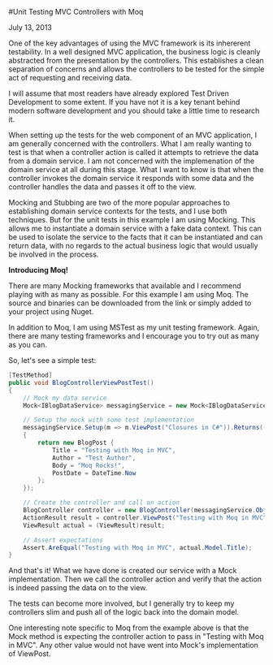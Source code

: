 #Unit Testing MVC Controllers with Moq

<div>
	<time class="postinfo left-50 postdate">July 13, 2013</time>
</div>

One of the key advantages of using the MVC framework is its inhererent testability. In a well designed MVC application, the business logic is cleanly abstracted from the presentation by the controllers. This establishes a clean separation of concerns and allows the controllers to be tested for the simple act of requesting and receiving data.

I will assume that most readers have already explored Test Driven Development to some extent. If you have not it is a key tenant behind modern software development and you should take a little time to research it.

When setting up the tests for the web component of an MVC application, I am generally concerned with the controllers. What I am really wanting to test is that when a controller action is called it attempts to retrieve the data from a domain service. I am not concerned with the implemenation of the domain service at all during this stage. What I want to know is that when the controller invokes the domain service it responds with some data and the controller handles the data and passes it off to the view.

Mocking and Stubbing are two of the more popular approaches to establishing domain service contexts for the tests, and I use both techniques. But for the unit tests in this example I am using Mocking. This allows me to instantiate a domain service with a fake data context. This can be used to isolate the service to the facts that it can be instantiated and can return data, with no regards to the actual business logic that would usually be involved in the process.

**Introducing Moq!**

There are many Mocking frameworks that available and I recommend playing with as many as possible. For this example I am using Moq. The source and binaries can be downloaded from the link or simply added to your project using Nuget.

In addition to Moq, I am using MSTest as my unit testing framework. Again, there are many testing frameworks and I encourage you to try out as many as you can.

So, let's see a simple test:

```c#
[TestMethod]
public void BlogControllerViewPostTest()
{
	// Mock my data service
	Mock<IBlogDataService> messagingService = new Mock<IBlogDataService>();

	// Setup the mock with some test implementation
	messagingService.Setup(m => m.ViewPost("Closures in C#")).Returns(() =>
	{
		return new BlogPost { 
			Title = "Testing with Moq in MVC", 
			Author = "Test Author", 
			Body = "Moq Rocks!", 
			PostDate = DateTime.Now 
		};
	});

	// Create the controller and call an action
	BlogController controller = new BlogController(messagingService.Object);
	ActionResult result = controller.ViewPost("Testing with Moq in MVC");
	ViewResult actual = (ViewResult)result;

	// Assert expectations
	Assert.AreEqual("Testing with Moq in MVC", actual.Model.Title);
}
```

And that's it! What we have done is created our service with a Mock implementation. Then we call the controller action and verify that the action is indeed passing the data on to the view.

The tests can become more involved, but I generally try to keep my controllers slim and push all of the logic back into the domain model.

One interesting note specific to Moq from the example above is that the Mock method is expecting the controller action to pass in "Testing with Moq in MVC". Any other value would not have went into Mock's implementation of ViewPost.